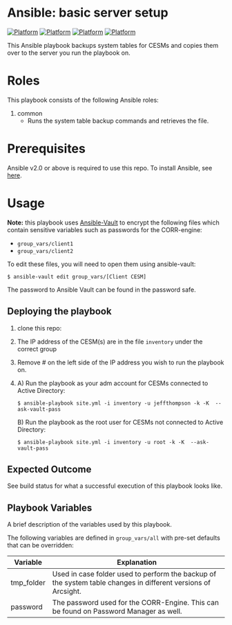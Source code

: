 # Ansible: basic server setup

[![Platform](https://img.shields.io/badge/platform-CentOS%206-lightgrey.svg?style=plastic)](#)
[![Platform](https://img.shields.io/badge/platform-RHEL%206-lightgrey.svg?style=plastic)](#)
[![Platform](https://img.shields.io/badge/platform-CentOS%207-lightgrey.svg?style=plastic)](#)
[![Platform](https://img.shields.io/badge/platform-RHEL%207-lightgrey.svg?style=plastic)](#)

This Ansible playbook backups system tables for CESMs and copies them over to the server you run the playbook on.

# Roles
This playbook consists of the following Ansible roles:

1. common
    - Runs the system table backup commands and retrieves the file.

# Prerequisites

Ansible v2.0 or above is required to use this repo. To install Ansible, see [here](https://docs.ansible.com/ansible/intro_installation.html#installing-the-control-machine).

# Usage

**Note:** this playbook uses [Ansible-Vault](http://docs.ansible.com/ansible/playbooks_vault.html) to encrypt the following files which contain sensitive variables such as passwords for the CORR-engine:
  * `group_vars/client1`
  * `group_vars/client2`
  
  To edit these files, you will need to open them using ansible-vault: 

    $ ansible-vault edit group_vars/[Client CESM]

The password to Ansible Vault can be found in the password safe.

## Deploying the playbook

1. clone this repo: 

2. The IP address of the CESM(s) are in the file `inventory` under the correct group

3. Remove # on the left side of the IP address you wish to run the playbook on.

4. 
    A) Run the playbook as your adm account for CESMs connected to Active Directory:

    `$ ansible-playbook site.yml -i inventory -u jeffthompson -k -K  --ask-vault-pass`
    
    B) Run the playbook as the root user for CESMs not connected to Active Directory: 
   
    `$ ansible-playbook site.yml -i inventory -u root -k -K  --ask-vault-pass`

## Expected Outcome

See build status for what a successful execution of this playbook looks like. 


## Playbook Variables

A brief description of the variables used by this playbook.

The following variables are defined in `group_vars/all` with pre-set defaults that can be overridden:

| Variable | Explanation 
| -------- | -------- | 
| tmp_folder   | Used in case folder used to perform the backup of the system table changes in different versions of Arcsight.
| password | The password used for the CORR-Engine. This can be found on Password Manager as well.
